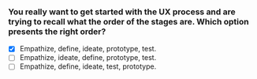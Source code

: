 ### You really want to get started with the UX process and are trying to recall what the order of the stages are. Which option presents the right order? ​

- [x] Empathize, define, ideate, prototype, test.
- [ ] Empathize, ideate, define, prototype, test.
- [ ] Empathize, define, ideate, test, prototype.
